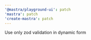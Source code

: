 ```yaml
---
'@mastra/playground-ui': patch
'mastra': patch
'create-mastra': patch
---
```


Use only zod validation in dynamic form
